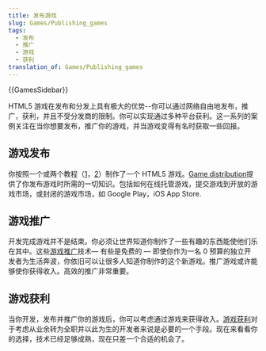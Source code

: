 ```yaml
---
title: 发布游戏
slug: Games/Publishing_games
tags:
  - 发布
  - 推广
  - 游戏
  - 获利
translation_of: Games/Publishing_games
---
```

{{GamesSidebar}}

HTML5 游戏在发布和分发上具有极大的优势--你可以通过网络自由地发布，推广，获利，并且不受分发商的限制。你可以实现通过多种平台获利。这一系列的案例关注在当你想要发布，推广你的游戏，并当游戏变得有名时获取一些回报。

## 游戏发布

你按照一个或两个教程（[1](/zh-CN/docs/Games/Workflows/2D_Breakout_game_pure_JavaScript)，[2](/zh-CN/docs/Games/Workflows/2D_Breakout_game_Phaser)）制作了一个 HTML5 游戏。[Game distribution](/zh-CN/docs/Games/Publishing_games/Game_distribution)提供了你发布游戏时所需的一切知识。包括如何在线托管游戏，提交游戏到开放的游戏市场，或封闭的游戏市场，如 Google Play，iOS App Store.

## 游戏推广

开发完成游戏并不是结束。你必须让世界知道你制作了一些有趣的东西能使他们乐在其中。这些[游戏推广](/zh-CN/docs/Games/Publishing_games/Game_promotion)技术— 有些是免费的 — 即使你作为一名 0 预算的独立开发者为生活奔波，你依旧可以让很多人知道你制作的这个新游戏。推广游戏或许能够使你获得收入。高效的推广非常重要。

## 游戏获利

当你开发，发布并推广你的游戏后，你可以考虑通过游戏来获得收入。[游戏获利](/zh-CN/docs/Games/Publishing_games/Game_monetization)对于考虑从业余转为全职并以此为生的开发者来说是必要的一个手段。现在来看看你的选择，技术已经足够成熟，现在只差一个合适的机会了。
